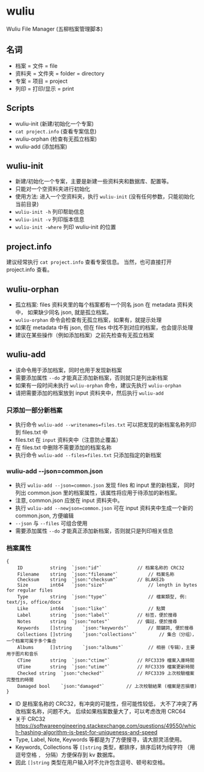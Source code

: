 # wuliu

Wuliu File Manager (五柳档案管理脚本)

## 名词

- 档案 = 文件 = file
- 资料夹 = 文件夹 = folder = directory
- 专案 = 项目 = project
- 列印 = 打印/显示 = print

## Scripts

- wuliu-init (新建/初始化一个专案)
- `cat project.info` (查看专案信息)
- wuliu-orphan (检查有无孤立档案)
- wuliu-add (添加档案)

## wuliu-init

- 新建/初始化一个专案，主要是新建一些资料夹和数据库、配置等。
- 只能对一个空资料夹进行初始化
- 使用方法: 进入一个空资料夹，执行 `wuliu-init` (没有任何参数，只能初始化当前目录)
- `wuliu-init -h` 列印帮助信息
- `wuliu-init -v` 列印版本信息
- `wuliu-init -where` 列印 wuliu-init 的位置

## project.info

建议经常执行 `cat project.info` 查看专案信息。
当然，也可直接打开 project.info 查看。

## wuliu-orphan

- 孤立档案: files 资料夹里的每个档案都有一个同名 json 在 metadata 资料夹中，
  如果缺少同名 json, 就是孤立档案。
- `wuliu-orphan` 命令会检查有无孤立档案，如果有，就提示处理
- 如果在 metadata 中有 json, 但在 files 中找不到对应的档案，也会提示处理
- 建议在某些操作（例如添加档案）之前先检查有无孤立档案

## wuliu-add

- 该命令用于添加档案，同时也用于发现新档案
- 需要添加属性 `--do` 才能真正添加新档案，否则就只是列出新档案
- 如果有一段时间未执行 `wuliu-orphan` 命令，建议先执行 `wuliu-orphan`
- 请把需要添加的档案放到 input 资料夹中，然后执行 `wuliu-add`

### 只添加一部分新档案

- 执行命令 `wuliu-add --writenames=files.txt`
  可以把发现的新档案名称列印到 files.txt 中
- files.txt 在 `input` 资料夹中（注意防止覆盖）
- 在 files.txt 中删除不需要添加的档案名称
- 执行命令 `wuliu-add --files=files.txt` 只添加指定的新档案

### wuliu-add --json=common.json

- 执行 `wuliu-add --json=common.json` 发现 files 和 input 里的新档案，
  同时列出 common.json 里的档案属性，该属性将应用于待添加的新档案。
- 注意, common.json 应放在 input 资料夹中。
- 执行 `wuliu-add --newjson=common.json`
  可在 input 资料夹中生成一个新的 common.json, 方便编辑
- `--json` 与 `--files` 可组合使用
- 需要添加属性 `--do` 才能真正添加新档案，否则就只是列印相关信息

### 档案属性

```
{
	ID			string	`json:"id"`				// 档案名称的 CRC32
	Filename	string	`json:"filename"`			// 档案名称
	Checksum	string	`json:"checksum"`		// BLAKE2b
	Size		int64	`json:"size"`				// length in bytes for regular files
	Type		string	`json:"type"`				// 檔案類型, 例: text/js, office/docx
	Like		int64	`json:"like"`				// 點贊
	Label		string	`json:"label"`			// 标签，便於搜尋
	Notes		string	`json:"notes"`			// 備註，便於搜尋
	Keywords	[]string	`json:"keywords"`		// 關鍵詞, 便於搜尋
	Collections	[]string	`json:"collections"`		// 集合（分组），一个档案可属于多个集合
	Albums		[]string	`json:"albums"`			// 相册（专辑），主要用于图片和音乐
	CTime		string	`json:"ctime"`			// RFC3339 檔案入庫時間
	UTime		string	`json:"utime"`			// RFC3339 檔案更新時間
	Checked	string	`json:"checked"`			// RFC3339 上次校驗檔案完整性的時間
	Damaged	bool	`json:"damaged"`		// 上次校驗結果 (檔案是否損壞)
}
```

- ID 是档案名称的 CRC32，有冲突的可能性，但可能性较低，
  大不了冲突了再改档案名称，问题不大。
  后续如果档案数量大了，可以考虑改用 CRC64
- 关于 CRC32 <https://softwareengineering.stackexchange.com/questions/49550/which-hashing-algorithm-is-best-for-uniqueness-and-speed>
- Type, Label, Note, Keywords 等都是为了方便搜寻，请大胆灵活使用。
- Keywords, Collections 等 `[]string` 类型，都排序，排序后转为纯字符
  （用逗号空格 `, ` 分隔）方便保存到 kv 数据库。
- 因此 `[]string` 类型在用户输入时不允许包含逗号、顿号和空格。




